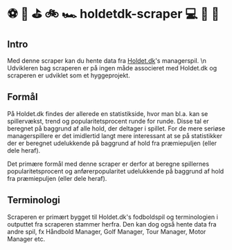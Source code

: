 # :soccer: :football: :golf: :bike: :racing_car:          holdetdk-scraper          :computer: :robot: :1234:

## Intro
Med denne scraper kan du hente data fra [Holdet.dk](http://www.holdet.dk)'s managerspil. \n
Udvikleren bag scraperen er på ingen måde associeret med Holdet.dk og scraperen er udviklet som et hyggeprojekt.

## Formål
På Holdet.dk findes der allerede en statistikside, hvor man bl.a. kan se spillervækst, trend og popularitetsprocent runde for runde. Disse tal er beregnet på baggrund af alle hold, der deltager i spillet. For de mere seriøse managerspillere er det imidlertid langt mere interessant at se på statistikker der er beregnet udelukkende på baggrund af hold fra præmiepuljen (eller dele heraf).

Det primære formål med denne scraper er derfor at beregne spillernes popularitetsprocent og anførerpopularitet udelukkende på baggrund af hold fra præmiepuljen (eller dele heraf).

## Terminologi
Scraperen er primært bygget til Holdet.dk's fodboldspil og terminologien i outputtet fra scraperen stammer herfra. Den kan dog også hente data fra andre spil, fx Håndbold Manager, Golf Manager, Tour Manager, Motor Manager etc.

